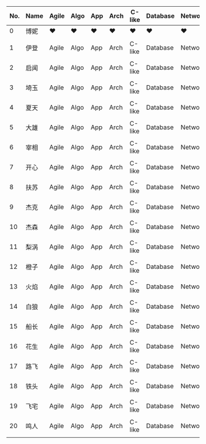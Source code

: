 No. | Name | Agile | Algo | App | Arch | C-like | Database | Network | Shell | Sysbuild
----|------|-------|------|-----|------|--------|----------|---------|-------|---------
0 | 博妮 | :heart: | :heart: | :heart: | :heart: | :heart: | :heart: | :heart: | :heart: | :heart:
| |
1 | 伊登 | Agile | Algo | App | Arch | C-like | Database | Network | Shell | Sysbuild
| |
2 | 启闻 | Agile | Algo | App | Arch | C-like | Database | Network | Shell | Sysbuild
| |
3 | 埼玉 | Agile | Algo | App | Arch | C-like | Database | Network | Shell | Sysbuild
| |
4 | 夏天 | Agile | Algo | App | Arch | C-like | Database | Network | Shell | Sysbuild
| |
5 | 大雄 | Agile | Algo | App | Arch | C-like | Database | Network | Shell | Sysbuild
| |
6 | 宰相 | Agile | Algo | App | Arch | C-like | Database | Network | Shell | Sysbuild
| |
7 | 开心 | Agile | Algo | App | Arch | C-like | Database | Network | Shell | Sysbuild
| |
8 | 扶苏 | Agile | Algo | App | Arch | C-like | Database | Network | Shell | Sysbuild
| |
9 | 杰克 | Agile | Algo | App | Arch | C-like | Database | Network | Shell | Sysbuild
| |
10 | 杰森 | Agile | Algo | App | Arch | C-like | Database | Network | Shell | Sysbuild
| |
11 | 梨涡 | Agile | Algo | App | Arch | C-like | Database | Network | Shell | Sysbuild
| |
12 | 橙子 | Agile | Algo | App | Arch | C-like | Database | Network | Shell | Sysbuild
| |
13 | 火焰 | Agile | Algo | App | Arch | C-like | Database | Network | Shell | Sysbuild
| |
14 | 白狼 | Agile | Algo | App | Arch | C-like | Database | Network | Shell | Sysbuild
| |
15 | 船长 | Agile | Algo | App | Arch | C-like | Database | Network | Shell | Sysbuild
| |
16 | 花生 | Agile | Algo | App | Arch | C-like | Database | Network | Shell | Sysbuild
| |
17 | 路飞 | Agile | Algo | App | Arch | C-like | Database | Network | Shell | Sysbuild
| |
18 | 铁头 | Agile | Algo | App | Arch | C-like | Database | Network | Shell | Sysbuild
| |
19 | 飞宅 | Agile | Algo | App | Arch | C-like | Database | Network | Shell | Sysbuild
| |
20 | 鸣人 | Agile | Algo | App | Arch | C-like | Database | Network | Shell | Sysbuild
| |
